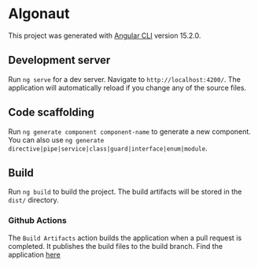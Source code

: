 # Algonaut

This project was generated with [Angular CLI](https://github.com/angular/angular-cli) version 15.2.0.

## Development server

Run `ng serve` for a dev server. Navigate to `http://localhost:4200/`. The application will automatically reload if you change any of the source files.

## Code scaffolding

Run `ng generate component component-name` to generate a new component. You can also use `ng generate directive|pipe|service|class|guard|interface|enum|module`.

## Build

Run `ng build` to build the project. The build artifacts will be stored in the `dist/` directory.

### Github Actions

The `Build Artifacts` action builds the application when a pull request is completed. It publishes the build files to the build branch. Find the application [here](https://hvkalayil.github.io/algonaut/algonaut/home)

